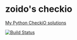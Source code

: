 # zoido's checkio

[My Python CheckiO solutions](https://py.checkio.org/user/zoido/)

[![Build Status](https://travis-ci.org/zoido/checkio_python_solutions.svg?branch=master)](https://travis-ci.org/zoido/checkio_python_solutions)
